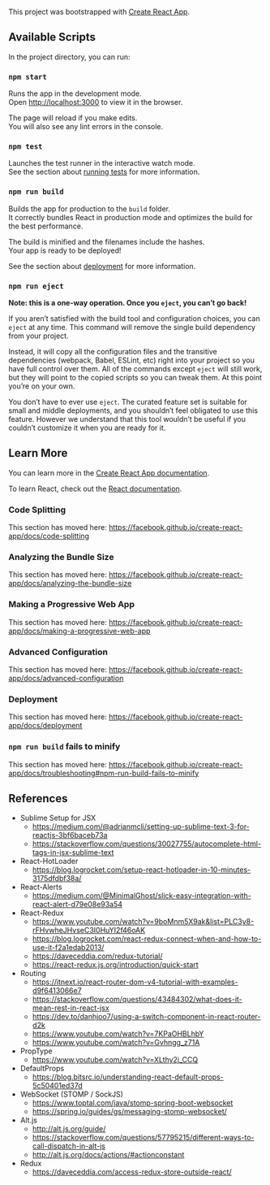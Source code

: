 This project was bootstrapped with [Create React App](https://github.com/facebook/create-react-app).

## Available Scripts

In the project directory, you can run:

### `npm start`

Runs the app in the development mode.<br />
Open [http://localhost:3000](http://localhost:3000) to view it in the browser.

The page will reload if you make edits.<br />
You will also see any lint errors in the console.

### `npm test`

Launches the test runner in the interactive watch mode.<br />
See the section about [running tests](https://facebook.github.io/create-react-app/docs/running-tests) for more information.

### `npm run build`

Builds the app for production to the `build` folder.<br />
It correctly bundles React in production mode and optimizes the build for the best performance.

The build is minified and the filenames include the hashes.<br />
Your app is ready to be deployed!

See the section about [deployment](https://facebook.github.io/create-react-app/docs/deployment) for more information.

### `npm run eject`

**Note: this is a one-way operation. Once you `eject`, you can’t go back!**

If you aren’t satisfied with the build tool and configuration choices, you can `eject` at any time. This command will remove the single build dependency from your project.

Instead, it will copy all the configuration files and the transitive dependencies (webpack, Babel, ESLint, etc) right into your project so you have full control over them. All of the commands except `eject` will still work, but they will point to the copied scripts so you can tweak them. At this point you’re on your own.

You don’t have to ever use `eject`. The curated feature set is suitable for small and middle deployments, and you shouldn’t feel obligated to use this feature. However we understand that this tool wouldn’t be useful if you couldn’t customize it when you are ready for it.

## Learn More

You can learn more in the [Create React App documentation](https://facebook.github.io/create-react-app/docs/getting-started).

To learn React, check out the [React documentation](https://reactjs.org/).

### Code Splitting

This section has moved here: https://facebook.github.io/create-react-app/docs/code-splitting

### Analyzing the Bundle Size

This section has moved here: https://facebook.github.io/create-react-app/docs/analyzing-the-bundle-size

### Making a Progressive Web App

This section has moved here: https://facebook.github.io/create-react-app/docs/making-a-progressive-web-app

### Advanced Configuration

This section has moved here: https://facebook.github.io/create-react-app/docs/advanced-configuration

### Deployment

This section has moved here: https://facebook.github.io/create-react-app/docs/deployment

### `npm run build` fails to minify

This section has moved here: https://facebook.github.io/create-react-app/docs/troubleshooting#npm-run-build-fails-to-minify


## References

- Sublime Setup for JSX
	- https://medium.com/@adrianmcli/setting-up-sublime-text-3-for-reactjs-3bf6baceb73a
	- https://stackoverflow.com/questions/30027755/autocomplete-html-tags-in-jsx-sublime-text
- React-HotLoader
	- https://blog.logrocket.com/setup-react-hotloader-in-10-minutes-3175dfdbf38a/
- React-Alerts
	- https://medium.com/@MinimalGhost/slick-easy-integration-with-react-alert-d79e08e93a54
- React-Redux
	- https://www.youtube.com/watch?v=9boMnm5X9ak&list=PLC3y8-rFHvwheJHvseC3I0HuYI2f46oAK
	- https://blog.logrocket.com/react-redux-connect-when-and-how-to-use-it-f2a1edab2013/
	- https://daveceddia.com/redux-tutorial/
	- https://react-redux.js.org/introduction/quick-start
- Routing
	- https://itnext.io/react-router-dom-v4-tutorial-with-examples-d9f6413066e7
	- https://stackoverflow.com/questions/43484302/what-does-it-mean-rest-in-react-jsx
	- https://dev.to/danhjoo7/using-a-switch-component-in-react-router-d2k
	- https://www.youtube.com/watch?v=7KPaOHBLhbY
	- https://www.youtube.com/watch?v=Gvhngg_z71A
- PropType
	- https://www.youtube.com/watch?v=XLthy2j_CCQ
- DefaultProps
	- https://blog.bitsrc.io/understanding-react-default-props-5c50401ed37d
- WebSocket (STOMP / SockJS)
	- https://www.toptal.com/java/stomp-spring-boot-websocket
	- https://spring.io/guides/gs/messaging-stomp-websocket/
- Alt.js
	- http://alt.js.org/guide/
	- https://stackoverflow.com/questions/57795215/different-ways-to-call-dispatch-in-alt-js
	- http://alt.js.org/docs/actions/#actionconstant
- Redux
	- https://daveceddia.com/access-redux-store-outside-react/